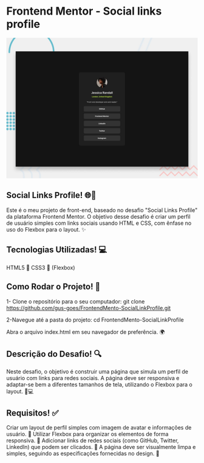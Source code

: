 # Frontend Mentor - Social links profile

![Design preview for the Social links profile coding challenge](./preview.jpg)

## Social Links Profile! 🌐👤
Este é o meu projeto de front-end, baseado no desafio "Social Links Profile" da plataforma Frontend Mentor. O objetivo desse desafio é criar um perfil de usuário simples com links sociais usando HTML e CSS, com ênfase no uso do Flexbox para o layout. ✨

## Tecnologias Utilizadas! 💻
HTML5 📝
CSS3 🎨 (Flexbox)


## Como Rodar o Projeto! 🚀
1- Clone o repositório para o seu computador:
  git clone https://github.com/gus-goes/FrontendMento-SocialLinkProfile.git

2-Navegue até a pasta do projeto:
  cd FrontendMento-SocialLinkProfile
  
Abra o arquivo index.html em seu navegador de preferência. 🌍

## Descrição do Desafio! 🔍
Neste desafio, o objetivo é construir uma página que simula um perfil de usuário com links para redes sociais. A página deve ser responsiva e adaptar-se bem a diferentes tamanhos de tela, utilizando o Flexbox para o layout. 📱💻

## Requisitos! ✅
Criar um layout de perfil simples com imagem de avatar e informações de usuário. 📸
Utilizar Flexbox para organizar os elementos de forma responsiva. 🔄
Adicionar links de redes sociais (como GitHub, Twitter, LinkedIn) que podem ser clicados. 🔗
A página deve ser visualmente limpa e simples, seguindo as especificações fornecidas no design. 🎯

